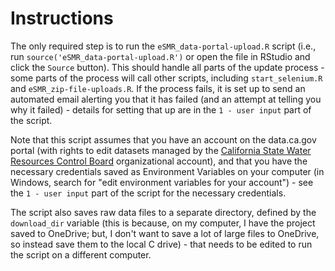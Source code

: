 # Instructions

The only required step is to run the `eSMR_data-portal-upload.R` script (i.e., run `source('eSMR_data-portal-upload.R')` or open the file in RStudio and click the `Source` button). This should handle all parts of the update process - some parts of the process will call other scripts, including `start_selenium.R` and `eSMR_zip-file-uploads.R`. If the process fails, it is set up to send an automated email alerting you that it has failed (and an attempt at telling you why it failed) - details for setting that up are in the `1 - user input` part of the script.

Note that this script assumes that you have an account on the data.ca.gov portal (with rights to edit datasets managed by the [California State Water Resources Control Board](https://data.ca.gov/organization/california-state-water-resources-control-board) organizational account), and that you have the necessary credentials saved as Environment Variables on your computer (in Windows, search for "edit environment variables for your account") - see the `1 - user input` part of the script for the necessary credentials.

The script also saves raw data files to a separate directory, defined by the `download_dir` variable (this is because, on my computer, I have the project saved to OneDrive; but, I don't want to save a lot of large files to OneDrive, so instead save them to the local C drive) - that needs to be edited to run the script on a different computer.
